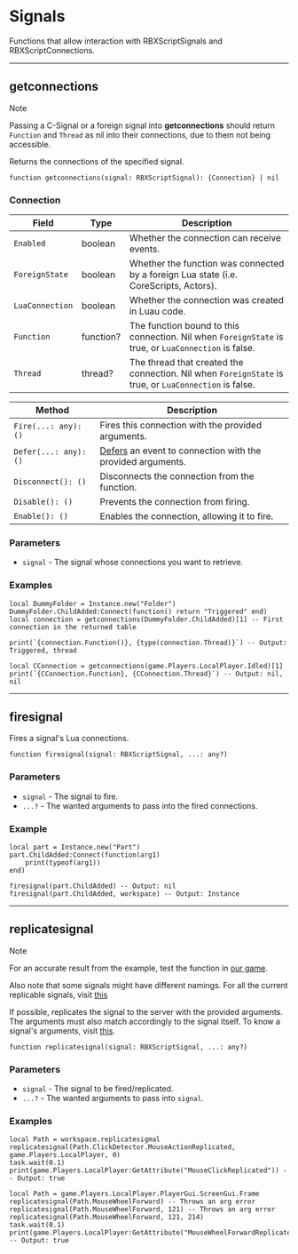 # Signals

Functions that allow interaction with RBXScriptSignals and RBXScriptConnections.

---

## getconnections

> [!NOTE]
> Passing a C-Signal or a foreign signal into **getconnections** should return `Function` and `Thread` as nil into their connections, due to them not being accessible.

Returns the connections of the specified signal.

```luau
function getconnections(signal: RBXScriptSignal): {Connection} | nil
```

### Connection

| Field | Type | Description |
| ----- | ---- | ----------- |
| `Enabled` | boolean | Whether the connection can receive events. |
| `ForeignState` | boolean | Whether the function was connected by a foreign Lua state (i.e. CoreScripts, Actors). |
| `LuaConnection` | boolean | Whether the connection was created in Luau code. |
| `Function` | function? | The function bound to this connection. Nil when `ForeignState` is true, or `LuaConnection` is false. |
| `Thread` | thread? | The thread that created the connection. Nil when `ForeignState` is true, or `LuaConnection` is false. |

| Method | Description |
| ----- | ----------- |
| `Fire(...: any): ()` | Fires this connection with the provided arguments. |
| `Defer(...: any): ()` | [Defers](https://devforum.roblox.com/t/beta-deferred-lua-event-handling/1240569) an event to connection with the provided arguments. |
| `Disconnect(): ()` | Disconnects the connection from the function. |
| `Disable(): ()` | Prevents the connection from firing. |
| `Enable(): ()` | Enables the connection, allowing it to fire. |

### Parameters

- `signal` - The signal whose connections you want to retrieve.

### Examples

```luau
local DummyFolder = Instance.new("Folder")
DummyFolder.ChildAdded:Connect(function() return "Triggered" end)
local connection = getconnections(DummyFolder.ChildAdded)[1] -- First connection in the returned table

print(`{connection.Function()}, {type(connection.Thread)}`) -- Output: Triggered, thread
```

```luau
local CConnection = getconnections(game.Players.LocalPlayer.Idled)[1]
print(`{CConnection.Function}, {CConnection.Thread}`) -- Output: nil, nil
```
---

## firesignal

Fires a signal's Lua connections.

```luau
function firesignal(signal: RBXScriptSignal, ...: any?)
```

### Parameters

- `signal` - The signal to fire.
- `...?` - The wanted arguments to pass into the fired connections.

### Example

```luau
local part = Instance.new("Part")
part.ChildAdded:Connect(function(arg1)
    print(typeof(arg1))
end)

firesignal(part.ChildAdded) -- Output: nil
firesignal(part.ChildAdded, workspace) -- Output: Instance
```

---

## replicatesignal

> [!NOTE]
> For an accurate result from the example, test the function in [our game](https://www.roblox.com/games/122008870888915/boibiobioboiio).
> 
> Also note that some signals might have different namings. For all the current replicable signals, visit [this](https://rubis.numelon.com/view/?scrap=AIOzG1Di7NSLADKE)

If possible, replicates the signal to the server with the provided arguments. The arguments must also match accordingly to the signal itself. To know a signal's arguments, visit [this](https://robloxapi.github.io/ref/).


```luau
function replicatesignal(signal: RBXScriptSignal, ...: any?)
```

### Parameters

- `signal` - The signal to be fired/replicated.
- `...?` - The wanted arguments to pass into `signal`.

### Examples

```luau
local Path = workspace.replicatesigmal
replicatesignal(Path.ClickDetector.MouseActionReplicated, game.Players.LocalPlayer, 0)
task.wait(0.1)
print(game.Players.LocalPlayer:GetAttribute("MouseClickReplicated")) -- Output: true
```

```luau
local Path = game.Players.LocalPlayer.PlayerGui.ScreenGui.Frame
replicatesignal(Path.MouseWheelForward) -- Throws an arg error
replicatesignal(Path.MouseWheelForward, 121) -- Throws an arg error
replicatesignal(Path.MouseWheelForward, 121, 214)
task.wait(0.1)
print(game.Players.LocalPlayer:GetAttribute("MouseWheelForwardReplicated")) -- Output: true
```
